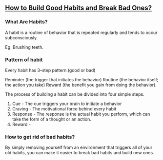 ## [How to Build Good Habits and Break Bad Ones?](https://Prayuja-Teli.github.io/Blog/Habits)

### What Are Habits?<br/>
A habit is a routine of behavior that is repeated regularly and tends to occur subconsciously.

Eg: Brushing teeth.

### Pattern of habit
Every habit has 3–step pattern.(good or bad)

Reminder (the trigger that initiates the behavior)
Routine (the behavior itself; the action you take)
Reward (the benefit you gain from doing the behavior).

The process of building a habit can be divided into four simple steps.
1. Cue - The cue triggers your brain to initiate a behavior
2. Craving - The motivational force behind every habit
3. Response - The response is the actual habit you perform, which can take the form of a thought or an action.
4. Reward - 

### How to get rid of bad habits?

By simply removing yourself from an environment that triggers all of your old habits, you can make it easier to break bad habits and build new ones. 



